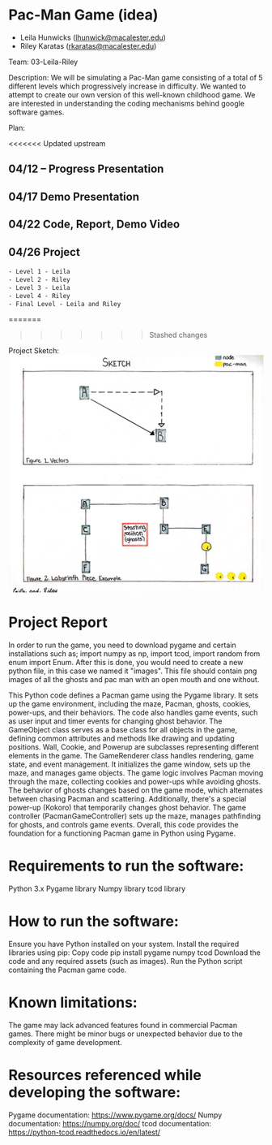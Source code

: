 # Pac-Man Game (idea)
- Leila Hunwicks (lhunwick@macalester.edu)
- Riley Karatas (rkaratas@macalester.edu)

Team: 03-Leila-Riley

Description:
We will be simulating a Pac-Man game consisting of a total of 5 different levels which progressively increase in difficulty. We wanted to attempt to create our own version of this well-known childhood game. We are interested in understanding the coding mechanisms behind google software games.

Plan:

<<<<<<< Updated upstream
## 04/12 – Progress Presentation
## 04/17 Demo Presentation
## 04/22 Code, Report, Demo Video
## 04/26 Project
    - Level 1 - Leila 
    - Level 2 - Riley
    - Level 3 - Leila
    - Level 4 - Riley
    - Final Level - Leila and Riley
=======

>>>>>>> Stashed changes

Project Sketch:
![CamScanner 04-10-2024 23.17(1)_1.jpg](images%2FCamScanner%2004-10-2024%2023.17%281%29_1.jpg)

# Project Report 
In order to run the game, you need to download pygame and certain installations such as; import numpy as np, import tcod, import random
from enum import Enum. After this is done, you would need to create a new python file, in this case we named it "images". This file should contain png images of
all the ghosts and pac man with an open mouth and one without. 

This Python code defines a Pacman game using the Pygame library. It sets up the game environment, including the maze, Pacman, ghosts,
cookies, power-ups, and their behaviors. The code also handles game events, such as user input and timer events for changing ghost behavior. 
The GameObject class serves as a base class for all objects in the game, defining common attributes and methods like drawing and updating positions.
Wall, Cookie, and Powerup are subclasses representing different elements in the game. The GameRenderer class handles rendering, game state, and event management.
It initializes the game window, sets up the maze, and manages game objects. The game logic involves Pacman moving through the maze, collecting cookies
and power-ups while avoiding ghosts. The behavior of ghosts changes based on the game mode, which alternates between chasing Pacman and scattering. 
Additionally, there's a special power-up (Kokoro) that temporarily changes ghost behavior. The game controller (PacmanGameController) sets up the maze, 
manages pathfinding for ghosts, and controls game events. Overall, this code provides the foundation for a functioning Pacman game in Python using Pygame.

# Requirements to run the software: 
Python 3.x 
Pygame library Numpy library tcod library 
# How to run the software: 
Ensure you have Python installed on your system. Install the required libraries using pip: Copy code pip install pygame numpy tcod Download the code and any 
required assets (such as images). Run the Python script containing the Pacman game code. 
# Known limitations: 
The game may lack advanced features found in commercial Pacman games. 
There might be minor bugs or unexpected behavior due to the complexity of game development.

# Resources referenced while developing the software: 
Pygame documentation: https://www.pygame.org/docs/ 
Numpy documentation: https://numpy.org/doc/ 
tcod documentation: https://python-tcod.readthedocs.io/en/latest/